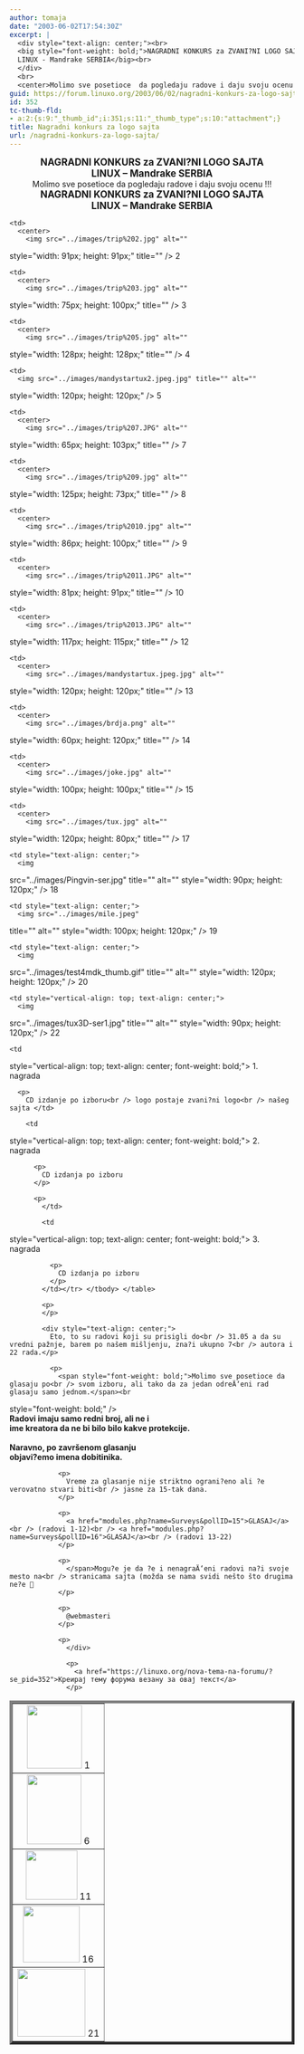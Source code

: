 ```yaml
---
author: tomaja
date: "2003-06-02T17:54:30Z"
excerpt: |
  <div style="text-align: center;"><br>
  <big style="font-weight: bold;">NAGRADNI KONKURS za ZVANI?NI LOGO SAJTA <br>
  LINUX - Mandrake SERBIA</big><br>
  </div>
  <br>
  <center>Molimo sve posetioce  da pogledaju radove i daju svoju ocenu !!!</center>
guid: https://forum.linuxo.org/2003/06/02/nagradni-konkurs-za-logo-sajta/
id: 352
tc-thumb-fld:
- a:2:{s:9:"_thumb_id";i:351;s:11:"_thumb_type";s:10:"attachment";}
title: Nagradni konkurs za logo sajta
url: /nagradni-konkurs-za-logo-sajta/
---
```

<div style="text-align: center;">
  <big style="font-weight: bold;">NAGRADNI KONKURS za ZVANI?NI LOGO SAJTA <br /> LINUX &#8211; Mandrake SERBIA</big>
</div>

<center>
  Molimo sve posetioce da pogledaju radove i daju svoju ocenu !!!
</center>

<!--break-->

<div style="text-align: center;">
  <big style="font-weight: bold;">NAGRADNI KONKURS za ZVANI?NI LOGO SAJTA <br /> LINUX &#8211; Mandrake SERBIA</big>
</div>



<table border="5" align="center" cellspacing="2" cellpadding="2">
  <tr>
    <td>
      <center>
        <img src="../images/trip%201.jpg" alt=""
 style="width: 97px; height: 112px;" title="" /> 1<br />
      </center>
    </td>
    
    <td>
      <center>
        <img src="../images/trip%202.jpg" alt=""
 style="width: 91px; height: 91px;" title="" /> 2
      </center>
    </td>
    
    <td>
      <center>
        <img src="../images/trip%203.jpg" alt=""
 style="width: 75px; height: 100px;" title="" /> 3
      </center>
    </td>
    
    <td>
      <center>
        <img src="../images/trip%205.jpg" alt=""
 style="width: 128px; height: 128px;" title="" /> 4<br />
      </center>
    </td>
    
    <td>
      <img src="../images/mandystartux2.jpeg.jpg" title="" alt=""
 style="width: 120px; height: 120px;" /> 5
    </td>
  </tr>
  
  <tr>
    <td>
      <center>
        <img src="../images/trip%206.jpg" alt=""
 style="width: 96px; height: 123px;" title="" /> 6<br />
      </center>
    </td>
    
    <td>
      <center>
        <img src="../images/trip%207.JPG" alt=""
 style="width: 65px; height: 103px;" title="" /> 7<br />
      </center>
    </td>
    
    <td>
      <center>
        <img src="../images/trip%209.jpg" alt=""
 style="width: 125px; height: 73px;" title="" /> 8<br />
      </center>
    </td>
    
    <td>
      <center>
        <img src="../images/trip%2010.jpg" alt=""
 style="width: 86px; height: 100px;" title="" /> 9<br />
      </center>
    </td>
    
    <td>
      <center>
        <img src="../images/trip%2011.JPG" alt=""
 style="width: 81px; height: 91px;" title="" /> 10<br />
      </center>
    </td>
  </tr>
  
  <tr>
    <td>
      <center>
        <img src="../images/trip%2012.jpg" alt=""
 style="width: 91px; height: 87px;" title="" /> 11<br />
      </center>
    </td>
    
    <td>
      <center>
        <img src="../images/trip%2013.JPG" alt=""
 style="width: 117px; height: 115px;" title="" /> 12<br />
      </center>
    </td>
    
    <td>
      <center>
        <img src="../images/mandystartux.jpeg.jpg" alt=""
 style="width: 120px; height: 120px;" title="" /> 13<br />
      </center>
    </td>
    
    <td>
      <center>
        <img src="../images/brdja.png" alt=""
 style="width: 60px; height: 120px;" title="" /> 14<br />
      </center>
    </td>
    
    <td>
      <center>
        <img src="../images/joke.jpg" alt=""
 style="width: 100px; height: 100px;" title="" /> 15<br />
      </center>
    </td>
  </tr>
  
  <tr>
    <td>
      <center>
        <img src="../images/mandrake%20maskota%20tux.jpg" alt=""
 style="width: 100px; height: 100px;" title="" /> 16<br />
      </center>
    </td>
    
    <td>
      <center>
        <img src="../images/tux.jpg" alt=""
 style="width: 120px; height: 80px;" title="" /> 17<br />
      </center>
    </td>
    
    <td style="text-align: center;">
      <img
 src="../images/Pingvin-ser.jpg" title="" alt=""
 style="width: 90px; height: 120px;" /> 18
    </td>
    
    <td style="text-align: center;">
      <img src="../images/mile.jpeg"
 title="" alt="" style="width: 100px; height: 120px;" /> 19
    </td>
    
    <td style="text-align: center;">
      <img
 src="../images/test4mdk_thumb.gif" title="" alt=""
 style="width: 120px; height: 120px;" /> 20
    </td>
  </tr>
  
  <tr>
    <td style="vertical-align: top; text-align: center;">
      <img
 src="../images/tux-glava-ser.jpg" title="" alt=""
 style="width: 120px; height: 120px;" /> 21
    </td>
    
    <td style="vertical-align: top; text-align: center;">
      <img
 src="../images/tux3D-ser1.jpg" title="" alt=""
 style="width: 90px; height: 120px;" /> 22
    </td>
    
    <td
 style="vertical-align: top; text-align: center; font-weight: bold;">
      1.<br /> nagrada</p> 
      
      <p>
        CD izdanje po izboru<br /> logo postaje zvani?ni logo<br /> našeg sajta </td> 
        
        <td
 style="vertical-align: top; text-align: center; font-weight: bold;">
          2.<br /> nagrada</p> 
          
          <p>
            CD izdanja po izboru
          </p>
          
          <p>
            </td> 
            
            <td
 style="vertical-align: top; text-align: center; font-weight: bold;">
              3.<br /> nagrada</p> 
              
              <p>
                CD izdanja po izboru
              </p>
            </td></tr> </tbody> </table> 
            
            <p>
            </p>
            
            <div style="text-align: center;">
              Eto, to su radovi koji su prisigli do<br /> 31.05 a da su vredni pažnje, barem po našem mišljenju, zna?i ukupno 7<br /> autora i 22 rada.</p> 
              
              <p>
                <span style="font-weight: bold;">Molimo sve posetioce da glasaju po<br /> svom izboru, ali tako da za jedan odreÄ‘eni rad glasaju samo jednom.</span><br
 style="font-weight: bold;" /><br /> <span style="font-weight: bold;">Radovi imaju samo redni broj, ali ne i<br /> ime kreatora da ne bi bilo bilo kakve protekcije.</span><br
 style="font-weight: bold;" /><br /> <span style="font-weight: bold;">Naravno, po završenom glasanju<br /> objavi?emo imena dobitinika.</p> 
                
                <p>
                  Vreme za glasanje nije striktno ograni?eno ali ?e verovatno stvari biti<br /> jasne za 15-tak dana.
                </p>
                
                <p>
                  <a href="modules.php?name=Surveys&pollID=15">GLASAJ</a><br /> (radovi 1-12)<br /> <a href="modules.php?name=Surveys&pollID=16">GLASAJ</a><br /> (radovi 13-22)
                </p>
                
                <p>
                  </span>Mogu?e je da ?e i nenagraÄ‘eni radovi na?i svoje mesto na<br /> stranicama sajta (možda se nama svidi nešto što drugima ne?e 🙂
                </p>
                
                <p>
                  @webmasteri
                </p>
                
                <p>
                  </div> 
                  
                  <p>
                    <a href="https://linuxo.org/nova-tema-na-forumu/?se_pid=352">Креирај тему форума везану за овај текст</a>
                  </p>
